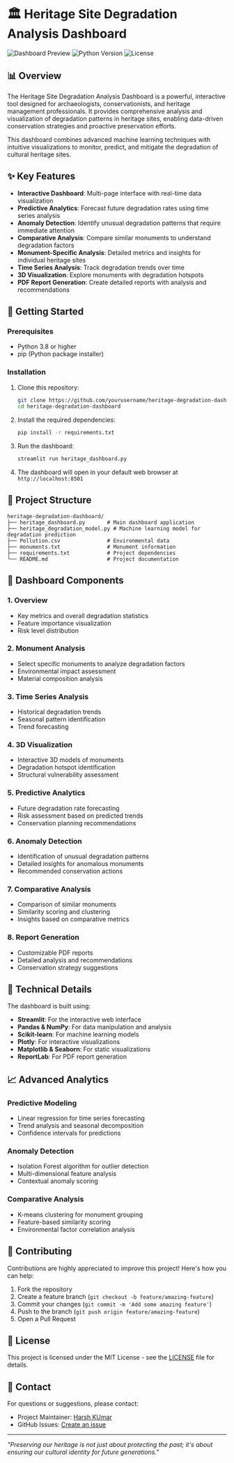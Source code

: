 # 🏛️ Heritage Site Degradation Analysis Dashboard

![Dashboard Preview](https://img.shields.io/badge/Status-Active-success)
![Python Version](https://img.shields.io/badge/Python-3.8%2B-blue)
![License](https://img.shields.io/badge/License-MIT-green)

## 📊 Overview

The Heritage Site Degradation Analysis Dashboard is a powerful, interactive tool designed for archaeologists, conservationists, and heritage management professionals. It provides comprehensive analysis and visualization of degradation patterns in heritage sites, enabling data-driven conservation strategies and proactive preservation efforts.

This dashboard combines advanced machine learning techniques with intuitive visualizations to monitor, predict, and mitigate the degradation of cultural heritage sites.

## ✨ Key Features

- **Interactive Dashboard**: Multi-page interface with real-time data visualization
- **Predictive Analytics**: Forecast future degradation rates using time series analysis
- **Anomaly Detection**: Identify unusual degradation patterns that require immediate attention
- **Comparative Analysis**: Compare similar monuments to understand degradation factors
- **Monument-Specific Analysis**: Detailed metrics and insights for individual heritage sites
- **Time Series Analysis**: Track degradation trends over time
- **3D Visualization**: Explore monuments with degradation hotspots
- **PDF Report Generation**: Create detailed reports with analysis and recommendations

## 🚀 Getting Started

### Prerequisites

- Python 3.8 or higher
- pip (Python package installer)

### Installation

1. Clone this repository:
   ```bash
   git clone https://github.com/yourusername/heritage-degradation-dashboard.git
   cd heritage-degradation-dashboard
   ```

2. Install the required dependencies:
   ```bash
   pip install -r requirements.txt
   ```

3. Run the dashboard:
   ```bash
   streamlit run heritage_dashboard.py
   ```

4. The dashboard will open in your default web browser at `http://localhost:8501`

## 📁 Project Structure

```
heritage-degradation-dashboard/
├── heritage_dashboard.py       # Main dashboard application
├── heritage_degradation_model.py # Machine learning model for degradation prediction
├── Pollution.csv               # Environmental data
├── monuments.txt               # Monument information
├── requirements.txt            # Project dependencies
└── README.md                   # Project documentation
```

## 🧩 Dashboard Components

### 1. Overview
- Key metrics and overall degradation statistics
- Feature importance visualization
- Risk level distribution

### 2. Monument Analysis
- Select specific monuments to analyze degradation factors
- Environmental impact assessment
- Material composition analysis

### 3. Time Series Analysis
- Historical degradation trends
- Seasonal pattern identification
- Trend forecasting

### 4. 3D Visualization
- Interactive 3D models of monuments
- Degradation hotspot identification
- Structural vulnerability assessment

### 5. Predictive Analytics
- Future degradation rate forecasting
- Risk assessment based on predicted trends
- Conservation planning recommendations

### 6. Anomaly Detection
- Identification of unusual degradation patterns
- Detailed insights for anomalous monuments
- Recommended conservation actions

### 7. Comparative Analysis
- Comparison of similar monuments
- Similarity scoring and clustering
- Insights based on comparative metrics

### 8. Report Generation
- Customizable PDF reports
- Detailed analysis and recommendations
- Conservation strategy suggestions

## 🔬 Technical Details

The dashboard is built using:

- **Streamlit**: For the interactive web interface
- **Pandas & NumPy**: For data manipulation and analysis
- **Scikit-learn**: For machine learning models
- **Plotly**: For interactive visualizations
- **Matplotlib & Seaborn**: For static visualizations
- **ReportLab**: For PDF report generation

## 📈 Advanced Analytics

### Predictive Modeling
- Linear regression for time series forecasting
- Trend analysis and seasonal decomposition
- Confidence intervals for predictions

### Anomaly Detection
- Isolation Forest algorithm for outlier detection
- Multi-dimensional feature analysis
- Contextual anomaly scoring

### Comparative Analysis
- K-means clustering for monument grouping
- Feature-based similarity scoring
- Environmental factor correlation analysis

## 🤝 Contributing

Contributions are highly appreciated to improve this project! Here's how you can help:

1. Fork the repository
2. Create a feature branch (`git checkout -b feature/amazing-feature`)
3. Commit your changes (`git commit -m 'Add some amazing feature'`)
4. Push to the branch (`git push origin feature/amazing-feature`)
5. Open a Pull Request

## 📝 License

This project is licensed under the MIT License - see the [LICENSE](LICENSE) file for details.

## 📧 Contact

For questions or suggestions, please contact:
- Project Maintainer: [Harsh KUmar](mailto:hrk84ya@gmail.com)
- GitHub Issues: [Create an issue](https://github.com/Hrk84ya/heritage-degradation-dashboard/issues)

---

*"Preserving our heritage is not just about protecting the past; it's about ensuring our cultural identity for future generations."* 